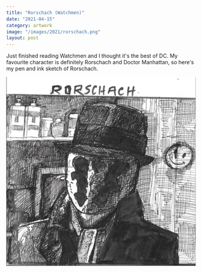 ```yaml
---
title: "Rorschach (Watchmen)"
date: "2021-04-15"
category: artwork
image: "/images/2021/rorschach.png"
layout: post
---
```


Just finished reading Watchmen and I thought it's the best of DC. My favourite character is definitely Rorschach and Doctor Manhattan, so here's my pen and ink sketch of Rorschach.

<p align="center">
<img src='/images/2021/rorschach.png'>
</p>